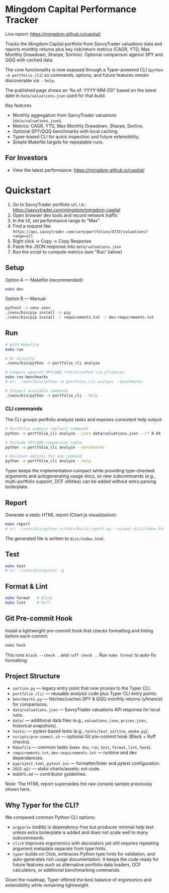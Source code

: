 # Mingdom Capital Performance Tracker

Live report: https://mingdom.github.io/capital/

Tracks the Mingdom Capital portfolio from SavvyTrader valuations data and reports
monthly returns plus key risk/return metrics (CAGR, YTD, Max Monthly Drawdown,
Sharpe, Sortino). Optional comparison against SPY and QQQ with cached data.

The core functionality is now exposed through a Typer-powered CLI (`python -m
portfolio_cli`) so commands, options, and future features remain discoverable
via `--help`.

The published page shows an “As of: YYYY-MM-DD” based on the latest date in
`data/valuations.json` used for that build.

Key features
- Monthly aggregation from SavvyTrader valuations (`data/valuations.json`).
- Metrics: CAGR, YTD, Max Monthly Drawdown, Sharpe, Sortino.
- Optional SPY/QQQ benchmarks with local caching.
- Typer-based CLI for quick inspection and future extensibility.
- Simple Makefile targets for repeatable runs.

## For Investors

- View the latest performance: https://mingdom.github.io/capital/

# Quickstart

1. Go to SavvyTrader portfolio url, i.e.: https://savvytrader.com/mingdom/mingdom-capital
2. Open browser dev tools and record network traffic
3. In the UI, set performance range to "Max"
4. Find a request like `https://api.savvytrader.com/core/portfolios/4737/valuations?range=all`
5. Right click → Copy → Copy Response
6. Paste the JSON response into `data/valuations.json`
7. Run the script to compute metrics (see "Run" below)

## Setup

Option A — Makefile (recommended):

```bash
make dev
```

Option B — Manual:

```bash
python3 -m venv venv
./venv/bin/pip install -U pip
./venv/bin/pip install -r requirements.txt -r dev-requirements.txt
```

## Run

```bash
# With Makefile
make run

# Or directly
./venv/bin/python -m portfolio_cli analyze

# Compare against SPY/QQQ (fetch/cached via yfinance)
make run-benchmarks
# or: ./venv/bin/python -m portfolio_cli analyze --benchmarks

# Inspect available commands
./venv/bin/python -m portfolio_cli --help
```

### CLI commands

The CLI groups portfolio analysis tasks and exposes consistent help output:

```bash
# Portfolio summary (default command)
python -m portfolio_cli analyze --json data/valuations.json --rf 0.04 --year 2024

# Include SPY/QQQ comparison table
python -m portfolio_cli analyze --benchmarks

# Discover options for any command
python -m portfolio_cli analyze --help
```

Typer keeps the implementation compact while providing type-checked arguments
and autogenerating usage docs, so new subcommands (e.g., multi-portfolio
support, DCF utilities) can be added without extra parsing boilerplate.

## Report

Generate a static HTML report (Chart.js visualization):

```bash
make report
# or: ./venv/bin/python scripts/build_report.py --output dist/index.html
```

The generated file is written to `dist/index.html`.

## Test

```bash
make test
# or: ./venv/bin/pytest -q
```

## Format & Lint

```bash
make format   # Black
make lint     # Ruff
```

## Git Pre-commit Hook

Install a lightweight pre-commit hook that checks formatting and linting before each commit:

```bash
make hook
```

This runs `black --check .` and `ruff check .`. Run `make format` to auto-fix formatting.

## Project Structure

- `sortino.py` — legacy entry point that now proxies to the Typer CLI.
- `portfolio_cli/` — reusable analysis code plus Typer CLI entry points.
- `benchmarks.py` — fetches/caches SPY & QQQ monthly returns (yfinance) for comparisons.
- `data/valuations.json` — SavvyTrader valuations API response for local runs.
- `data/` — additional data files (e.g., `valuations.json`, `prices.json`, historical snapshots).
- `tests/` — pytest-based tests (e.g., `tests/test_sortino_smoke.py`).
- `scripts/pre-commit.sh` — optional Git pre-commit hook (Black + Ruff checks).
- `Makefile` — common tasks (`make dev`, `run`, `test`, `format`, `lint`, `hook`).
- `requirements.txt`, `dev-requirements.txt` — runtime and dev dependencies.
- `pyproject.toml`, `pytest.ini` — formatter/linter and pytest configuration.
- `2025-q2/` — static charts/assets; not code.
- `AGENTS.md` — contributor guidelines.

Note: The HTML report supersedes the raw console sample previously shown here.

## Why Typer for the CLI?

We compared common Python CLI options:

- `argparse` (stdlib) is dependency-free but produces minimal help text unless
  extra boilerplate is added and does not scale well to many subcommands.
- `click` improves ergonomics with decorators yet still requires repeating
  argument metadata separate from type hints.
- `typer` builds on Click, embraces Python type hints for validation, and
  auto-generates rich usage documentation. It keeps the code ready for future
  features such as alternative portfolio data loaders, DCF calculators, or
  additional benchmarking commands.

Given the roadmap, Typer offered the best balance of ergonomics and
extensibility while remaining lightweight.
